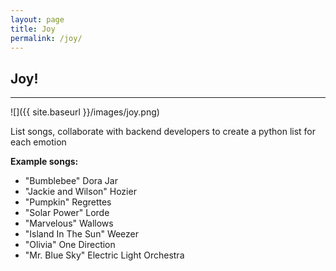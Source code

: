 ```yaml
---
layout: page
title: Joy
permalink: /joy/
---
```


## Joy!

---

![]({{ site.baseurl }}/images/joy.png)

List songs, collaborate with backend developers to create a python list for each emotion

**Example songs:**
- "Bumblebee" Dora Jar
- "Jackie and Wilson" Hozier
- "Pumpkin" Regrettes
- "Solar Power" Lorde
- "Marvelous" Wallows
- "Island In The Sun" Weezer
- "Olivia" One Direction
- "Mr. Blue Sky" Electric Light Orchestra
